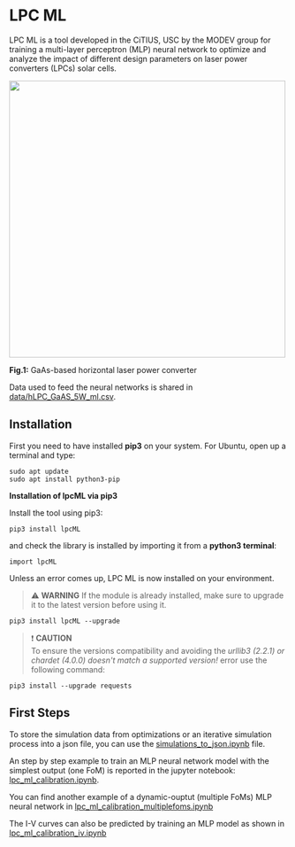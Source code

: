 # LPC ML

LPC ML is a tool developed in the CiTIUS, USC by the MODEV group for training a multi-layer perceptron (MLP) neural network to optimize and analyze the impact of different design parameters on laser power converters (LPCs) solar cells.

<img src="images/lpc.png" width="500">

**Fig.1:** GaAs-based horizontal laser power converter

Data used to feed the neural networks is shared in [data/hLPC_GaAS_5W_ml.csv](data/hLPC_GaAS_5W_ml.csv).

## Installation
First you need to have installed **pip3** on your system. For Ubuntu, open up a terminal and type:

    sudo apt update
    sudo apt install python3-pip

**Installation of lpcML via pip3**

Install the tool using pip3:

    pip3 install lpcML

and check the library is installed by importing it from a **python3 terminal**:

    import lpcML

Unless an error comes up, LPC ML is now installed on your environment.

> ⚠️ **WARNING** 
> If the module is already installed, make sure to upgrade it to the latest version before using it. 

    pip3 install lpcML --upgrade

> ❗ **CAUTION**  
> To ensure the versions compatibility and avoiding the *urllib3 (2.2.1) or chardet (4.0.0) doesn't match a supported version!* error use the following command:

    pip3 install --upgrade requests



## First Steps

To store the simulation data from optimizations or an iterative simulation process into a json file, you can use the [simulations_to_json.ipynb](simulations_to_json.ipynb) file.

An step by step example to train an MLP neural network model with the simplest output (one FoM) is reported in the jupyter notebook: [lpc_ml_calibration.ipynb](lpc_ml_calibration.ipynb).

You can find another example of a dynamic-ouptut (multiple FoMs) MLP neural network in [lpc_ml_calibration_multiplefoms.ipynb](lpc_ml_calibration_multiplefoms.ipynb)

The I-V curves can also be predicted by training an MLP model as shown in [lpc_ml_calibration_iv.ipynb](lpc_ml_calibration_.ipynb)